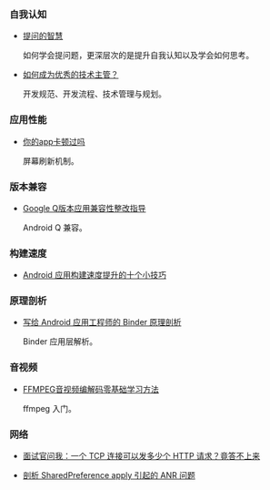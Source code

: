 
### 自我认知

- [提问的智慧](https://www.jianshu.com/p/60dd8e9cd12f)

  如何学会提问题，更深层次的是提升自我认知以及学会如何思考。

- [如何成为优秀的技术主管？](https://mp.weixin.qq.com/s?__biz=MzIzOTU0NTQ0MA==&mid=2247489730&idx=1&sn=d7f4dc5ac06ce2c088dcc38b96f0ad36&chksm=e92925cdde5eacdbc61b04d5824caab44b85122e43b259c48d6e4b7d2e950289f460f6bc6824&mpshare=1&scene=23&srcid=#rd)

  开发规范、开发流程、技术管理与规划。

### 应用性能 

- [你的app卡顿过吗](https://juejin.im/post/5d837cd1e51d4561cb5ddf66)
  
  屏幕刷新机制。

### 版本兼容

- [Google Q版本应用兼容性整改指导](https://developer.huawei.com/consumer/cn/doc/app/50127)

  Android Q 兼容。

### 构建速度

- [Android 应用构建速度提升的十个小技巧](https://mp.weixin.qq.com/s/AyBkfNL_vodQVLgaZOD6kQ)

### 原理剖析

- [写给 Android 应用工程师的 Binder 原理剖析](https://juejin.im/post/5acccf845188255c3201100f)

  Binder 应用层解析。

### 音视频

- [FFMPEG音视频编解码零基础学习方法](https://blog.csdn.net/leixiaohua1020/article/details/15811977/)

  ffmpeg 入门。

### 网络

- [面试官问我：一个 TCP 连接可以发多少个 HTTP 请求？竟答不上来](https://zhuanlan.zhihu.com/p/61423830)

- [剖析 SharedPreference apply 引起的 ANR 问题](https://mp.weixin.qq.com/s?__biz=MzI1MzYzMjE0MQ==&mid=2247484387&idx=1&sn=e3c8d6ef52520c51b5e07306d9750e70&scene=21#wechat_redirect)

